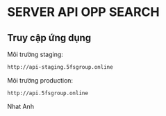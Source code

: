 # SERVER API OPP SEARCH

## Truy cập ứng dụng

Môi trường staging:

```bash
http://api-staging.5fsgroup.online
```

Môi trường production:

```bash
http://api.5fsgroup.online
```
Nhat Anh 
